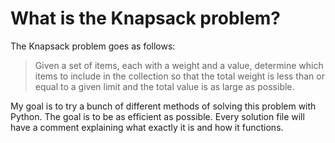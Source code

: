 # What is the Knapsack problem?

The Knapsack problem goes as follows:

> Given a set of items, each with a weight and a value, determine which items to include in the collection so that the total weight is less than or equal to a given limit and the total value is as large as possible.

My goal is to try a bunch of different methods of solving this problem with Python. The goal is to be as efficient as possible. Every solution file will have a comment explaining what exactly it is and how it functions.